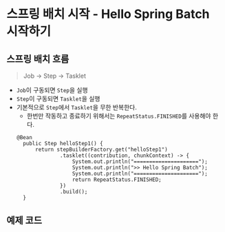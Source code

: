 # 스프링 배치 시작 - Hello Spring Batch 시작하기

## 스프링 배치 흐름
> Job → Step → Tasklet
* ```Job```이 구동되면 ```Step```을 실행
* ```Step```이 구동되면 ```Tasklet```을 실행
* 기본적으로 ```Step```에서 ```Tasklet```을 무한 반복한다.
  * 한번만 작동하고 종료하기 위해서는 ```RepeatStatus.FINISHED```를 사용해야 한다.
  ```
  @Bean
    public Step helloStep1() {
        return stepBuilderFactory.get("helloStep1")
                .tasklet((contribution, chunkContext) -> {
                    System.out.println("=====================");
                    System.out.println(">> Hello Spring Batch");
                    System.out.println("=====================");
                    return RepeatStatus.FINISHED;
                })
                .build();
    }
  ```


## 예제 코드
[]()

